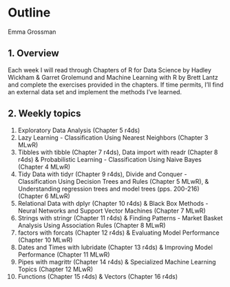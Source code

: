 Outline
================
Emma Grossman

## 1\. Overview

Each week I will read through Chapters of R for Data Science by Hadley
Wickham & Garret Grolemund and Machine Learning with R by Brett Lantz
and complete the exercises provided in the chapters. If time permits,
I’ll find an external data set and implement the methods I’ve learned.

## 2\. Weekly topics

1.  Exploratory Data Analysis (Chapter 5 r4ds)
2.  Lazy Learning - Classification Using Nearest Neighbors (Chapter 3
    MLwR)
3.  Tibbles with tibble (Chapter 7 r4ds), Data import with readr
    (Chapter 8 r4ds) & Probabilistic Learning - Classification Using
    Naive Bayes (Chapter 4 MLwR)
4.  Tidy Data with tidyr (Chapter 9 r4ds), Divide and Conquer -
    Classification Using Decision Trees and Rules (Chapter 5 MLwR), &
    Understanding regression trees and model trees (pps. 200-216)
    (Chapter 6 MLwR)
5.  Relational Data with dplyr (Chapter 10 r4ds) & Black Box Methods -
    Neural Networks and Support Vector Machines (Chapter 7 MLwR)
6.  Strings with stringr (Chapter 11 r4ds) & Finding Patterns - Market
    Basket Analysis Using Association Rules (Chapter 8 MLwR)
7.  factors with forcats (Chapter 12 r4ds) & Evaluating Model
    Performance (Chapter 10 MLwR)
8.  Dates and Times with lubridate (Chapter 13 r4ds) & Improving Model
    Performance (Chapter 11 MLwR)
9.  Pipes with magrittr (Chapter 14 r4ds) & Specialized Machine Learning
    Topics (Chapter 12 MLwR)
10. Functions (Chapter 15 r4ds) & Vectors (Chapter 16 r4ds)

